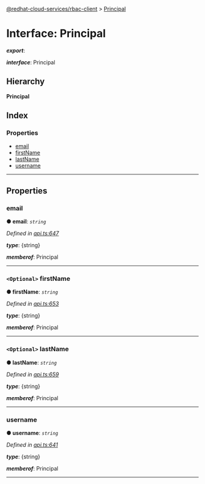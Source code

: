 [@redhat-cloud-services/rbac-client](../README.md) > [Principal](../interfaces/principal.md)

# Interface: Principal

*__export__*: 

*__interface__*: Principal

## Hierarchy

**Principal**

## Index

### Properties

* [email](principal.md#email)
* [firstName](principal.md#firstname)
* [lastName](principal.md#lastname)
* [username](principal.md#username)

---

## Properties

<a id="email"></a>

###  email

**● email**: *`string`*

*Defined in [api.ts:647](https://github.com/RedHatInsights/javascript-clients/blob/master/packages/rbac/api.ts#L647)*

*__type__*: {string}

*__memberof__*: Principal

___
<a id="firstname"></a>

### `<Optional>` firstName

**● firstName**: *`string`*

*Defined in [api.ts:653](https://github.com/RedHatInsights/javascript-clients/blob/master/packages/rbac/api.ts#L653)*

*__type__*: {string}

*__memberof__*: Principal

___
<a id="lastname"></a>

### `<Optional>` lastName

**● lastName**: *`string`*

*Defined in [api.ts:659](https://github.com/RedHatInsights/javascript-clients/blob/master/packages/rbac/api.ts#L659)*

*__type__*: {string}

*__memberof__*: Principal

___
<a id="username"></a>

###  username

**● username**: *`string`*

*Defined in [api.ts:641](https://github.com/RedHatInsights/javascript-clients/blob/master/packages/rbac/api.ts#L641)*

*__type__*: {string}

*__memberof__*: Principal

___


